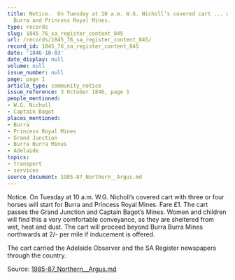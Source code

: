```yaml
---
title: Notice.  On Tuesday at 10 a.m. W.G. Nicholl’s covered cart ... will start for
  Burra and Princess Royal Mines.
type: records
slug: 1845_76_sa_register_content_845
url: /records/1845_76_sa_register_content_845/
record_id: 1845_76_sa_register_content_845
date: '1846-10-03'
date_display: null
volume: null
issue_number: null
page: page 1
article_type: community_notice
issue_reference: 3 October 1846, page 1
people_mentioned:
- W.G. Nicholl
- Captain Bagot
places_mentioned:
- Burra
- Princess Royal Mines
- Grand Junction
- Burra Burra Mines
- Adelaide
topics:
- transport
- services
source_document: 1985-87_Northern__Argus.md
---
```


Notice.  On Tuesday at 10 a.m. W.G. Nicholl’s covered cart with three or four horses will start for Burra and Princess Royal Mines.  Fare £1.  The cart passes the Grand Junction and Captain Bagot’s Mines.  Women and children will find this a very comfortable conveyance, as they are sheltered from wet, heat and dust.  The cart will proceed beyond Burra Burra Mines northwards at 2/- per mile if inducement is offered.

The cart carried the Adelaide Observer and the SA Register newspapers through the country.

Source: [1985-87_Northern__Argus.md](/downloads/markdown/1985-87_Northern__Argus.md)
